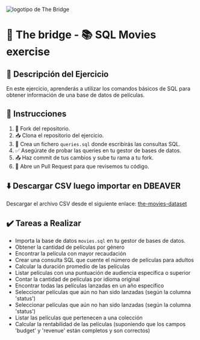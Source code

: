 ![logotipo de The Bridge](https://user-images.githubusercontent.com/27650532/77754601-e8365180-702b-11ea-8bed-5bc14a43f869.png "logotipo de The Bridge")

# 🚀 The bridge - 📚 SQL Movies exercise

## 📝 Descripción del Ejercicio

En este ejercicio, aprenderás a utilizar los comandos básicos de SQL para obtener información de una base de datos de películas.

## 📖 Instrucciones

1. 🍴 Fork del repositorio.
2. 📥 Clona el repositorio del ejercicio.
3. 🎯 Crea un fichero `queries.sql` donde escribirás las consultas SQL.
4. ✅ Asegúrate de probar las queries en tu gestor de bases de datos.
5. 📤 Haz commit de tus cambios y sube tu rama a tu fork.
6. 📧 Abre un Pull Request para que revisemos tu código.

## ⬇️ Descargar CSV luego importar en DBEAVER

Descargar el archivo CSV desde el siguiente enlace:
[the-movies-dataset](https://www.kaggle.com/datasets/rounakbanik/the-movies-dataset/download?datasetVersionNumber=7)

## ✔️ Tareas a Realizar

- Importa la base de datos `movies.sql` en tu gestor de bases de datos.
- Obtener la cantidad de películas por género
- Encontrar la película con mayor recaudación
- Crear una consulta SQL que cuente el número de películas para adultos
- Calcular la duración promedio de las películas
- Listar películas con una puntuación de audiencia específica o superior
- Contar la cantidad de películas por idioma original
- Encontrar todas las películas lanzadas en un año específico
- Seleccionar películas que aún no han sido lanzadas (según la columna 'status')
- Seleccionar películas que aún no han sido lanzadas (según la columna 'status')
- Listar las películas que pertenecen a una colección
- Calcular la rentabilidad de las películas (suponiendo que los campos 'budget' y 'revenue' están completos y son correctos)
